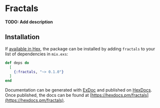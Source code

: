 # Fractals

**TODO: Add description**

## Installation

If [available in Hex](https://hex.pm/docs/publish), the package can be installed
by adding `fractals` to your list of dependencies in `mix.exs`:

```elixir
def deps do
  [
    {:fractals, "~> 0.1.0"}
  ]
end
```

Documentation can be generated with [ExDoc](https://github.com/elixir-lang/ex_doc)
and published on [HexDocs](https://hexdocs.pm). Once published, the docs can
be found at [https://hexdocs.pm/fractals](https://hexdocs.pm/fractals).


